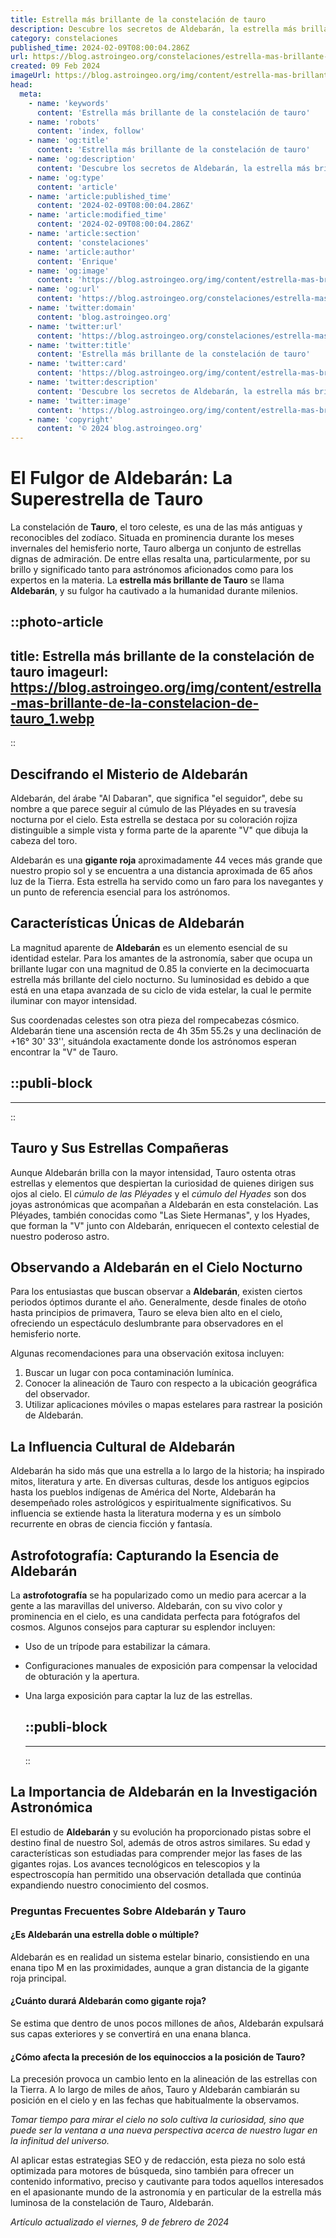```yaml
---
title: Estrella más brillante de la constelación de tauro
description: Descubre los secretos de Aldebarán, la estrella más brillante de Tauro, y su importancia en el cosmos. Explora su historia y características aquí.
category: constelaciones
published_time: 2024-02-09T08:00:04.286Z
url: https://blog.astroingeo.org/constelaciones/estrella-mas-brillante-de-la-constelacion-de-tauro
created: 09 Feb 2024
imageUrl: https://blog.astroingeo.org/img/content/estrella-mas-brillante-de-la-constelacion-de-tauro_1.webp
head:
  meta:
    - name: 'keywords'
      content: 'Estrella más brillante de la constelación de tauro'
    - name: 'robots'
      content: 'index, follow'
    - name: 'og:title'
      content: 'Estrella más brillante de la constelación de tauro'
    - name: 'og:description'
      content: 'Descubre los secretos de Aldebarán, la estrella más brillante de Tauro, y su importancia en el cosmos. Explora su historia y características aquí.'
    - name: 'og:type'
      content: 'article'
    - name: 'article:published_time'
      content: '2024-02-09T08:00:04.286Z'
    - name: 'article:modified_time'
      content: '2024-02-09T08:00:04.286Z'
    - name: 'article:section'
      content: 'constelaciones'
    - name: 'article:author'
      content: 'Enrique'
    - name: 'og:image'
      content: 'https://blog.astroingeo.org/img/content/estrella-mas-brillante-de-la-constelacion-de-tauro_1.webp'
    - name: 'og:url'
      content: 'https://blog.astroingeo.org/constelaciones/estrella-mas-brillante-de-la-constelacion-de-tauro'
    - name: 'twitter:domain'
      content: 'blog.astroingeo.org'
    - name: 'twitter:url'
      content: 'https://blog.astroingeo.org/constelaciones/estrella-mas-brillante-de-la-constelacion-de-tauro'
    - name: 'twitter:title'
      content: 'Estrella más brillante de la constelación de tauro'
    - name: 'twitter:card'
      content: 'https://blog.astroingeo.org/img/content/estrella-mas-brillante-de-la-constelacion-de-tauro_1.webp'
    - name: 'twitter:description'
      content: 'Descubre los secretos de Aldebarán, la estrella más brillante de Tauro, y su importancia en el cosmos. Explora su historia y características aquí.'
    - name: 'twitter:image'
      content: 'https://blog.astroingeo.org/img/content/estrella-mas-brillante-de-la-constelacion-de-tauro_1.webp'
    - name: 'copyright'
      content: '© 2024 blog.astroingeo.org'
---
```

# El Fulgor de Aldebarán: La Superestrella de Tauro

La constelación de **Tauro**, el toro celeste, es una de las más antiguas y reconocibles del zodíaco. Situada en prominencia durante los meses invernales del hemisferio norte, Tauro alberga un conjunto de estrellas dignas de admiración. De entre ellas resalta una, particularmente, por su brillo y significado tanto para astrónomos aficionados como para los expertos en la materia. La **estrella más brillante de Tauro** se llama **Aldebarán**, y su fulgor ha cautivado a la humanidad durante milenios.


::photo-article
---
title: Estrella más brillante de la constelación de tauro
imageurl: https://blog.astroingeo.org/img/content/estrella-mas-brillante-de-la-constelacion-de-tauro_1.webp
---
::


## Descifrando el Misterio de Aldebarán

Aldebarán, del árabe "Al Dabaran", que significa "el seguidor", debe su nombre a que parece seguir al cúmulo de las Pléyades en su travesía nocturna por el cielo. Esta estrella se destaca por su coloración rojiza distinguible a simple vista y forma parte de la aparente "V" que dibuja la cabeza del toro. 

Aldebarán es una **gigante roja** aproximadamente 44 veces más grande que nuestro propio sol y se encuentra a una distancia aproximada de 65 años luz de la Tierra. Esta estrella ha servido como un faro para los navegantes y un punto de referencia esencial para los astrónomos.

## Características Únicas de Aldebarán

La magnitud aparente de **Aldebarán** es un elemento esencial de su identidad estelar. Para los amantes de la astronomía, saber que ocupa un brillante lugar con una magnitud de 0.85 la convierte en la decimocuarta estrella más brillante del cielo nocturno. Su luminosidad es debido a que está en una etapa avanzada de su ciclo de vida estelar, la cual le permite iluminar con mayor intensidad.

Sus coordenadas celestes son otra pieza del rompecabezas cósmico. Aldebarán tiene una ascensión recta de 4h 35m 55.2s y una declinación de +16° 30' 33'', situándola exactamente donde los astrónomos esperan encontrar la "V" de Tauro.


  ::publi-block
  ---
  ---
  ::
  
  
## Tauro y Sus Estrellas Compañeras

Aunque Aldebarán brilla con la mayor intensidad, Tauro ostenta otras estrellas y elementos que despiertan la curiosidad de quienes dirigen sus ojos al cielo. El *cúmulo de las Pléyades* y el *cúmulo del Hyades* son dos joyas astronómicas que acompañan a Aldebarán en esta constelación. Las Pléyades, también conocidas como "Las Siete Hermanas", y los Hyades, que forman la "V" junto con Aldebarán, enriquecen el contexto celestial de nuestro poderoso astro.

## Observando a Aldebarán en el Cielo Nocturno

Para los entusiastas que buscan observar a **Aldebarán**, existen ciertos periodos óptimos durante el año. Generalmente, desde finales de otoño hasta principios de primavera, Tauro se eleva bien alto en el cielo, ofreciendo un espectáculo deslumbrante para observadores en el hemisferio norte.

Algunas recomendaciones para una observación exitosa incluyen:

1. Buscar un lugar con poca contaminación lumínica.
2. Conocer la alineación de Tauro con respecto a la ubicación geográfica del observador.
3. Utilizar aplicaciones móviles o mapas estelares para rastrear la posición de Aldebarán.

## La Influencia Cultural de Aldebarán

Aldebarán ha sido más que una estrella a lo largo de la historia; ha inspirado mitos, literatura y arte. En diversas culturas, desde los antiguos egipcios hasta los pueblos indígenas de América del Norte, Aldebarán ha desempeñado roles astrológicos y espiritualmente significativos. Su influencia se extiende hasta la literatura moderna y es un símbolo recurrente en obras de ciencia ficción y fantasía.

## Astrofotografía: Capturando la Esencia de Aldebarán

La **astrofotografía** se ha popularizado como un medio para acercar a la gente a las maravillas del universo. Aldebarán, con su vivo color y prominencia en el cielo, es una candidata perfecta para fotógrafos del cosmos. Algunos consejos para capturar su esplendor incluyen:

- Uso de un trípode para estabilizar la cámara.
- Configuraciones manuales de exposición para compensar la velocidad de obturación y la apertura.
- Una larga exposición para captar la luz de las estrellas.


  ::publi-block
  ---
  ---
  ::
  
  
## La Importancia de Aldebarán en la Investigación Astronómica

El estudio de **Aldebarán** y su evolución ha proporcionado pistas sobre el destino final de nuestro Sol, además de otros astros similares. Su edad y características son estudiadas para comprender mejor las fases de las gigantes rojas. Los avances tecnológicos en telescopios y la espectroscopía han permitido una observación detallada que continúa expandiendo nuestro conocimiento del cosmos.

### Preguntas Frecuentes Sobre Aldebarán y Tauro

#### ¿Es Aldebarán una estrella doble o múltiple?
Aldebarán es en realidad un sistema estelar binario, consistiendo en una enana tipo M en las proximidades, aunque a gran distancia de la gigante roja principal.

#### ¿Cuánto durará Aldebarán como gigante roja?
Se estima que dentro de unos pocos millones de años, Aldebarán expulsará sus capas exteriores y se convertirá en una enana blanca.

#### ¿Cómo afecta la precesión de los equinoccios a la posición de Tauro?
La precesión provoca un cambio lento en la alineación de las estrellas con la Tierra. A lo largo de miles de años, Tauro y Aldebarán cambiarán su posición en el cielo y en las fechas que habitualmente la observamos.

*Tomar tiempo para mirar el cielo no solo cultiva la curiosidad, sino que puede ser la ventana a una nueva perspectiva acerca de nuestro lugar en la infinitud del universo.*

Al aplicar estas estrategias SEO y de redacción, esta pieza no solo está optimizada para motores de búsqueda, sino también para ofrecer un contenido informativo, preciso y cautivante para todos aquellos interesados en el apasionante mundo de la astronomía y en particular de la estrella más luminosa de la constelación de Tauro, Aldebarán.

_Artículo actualizado el viernes, 9 de febrero de 2024_